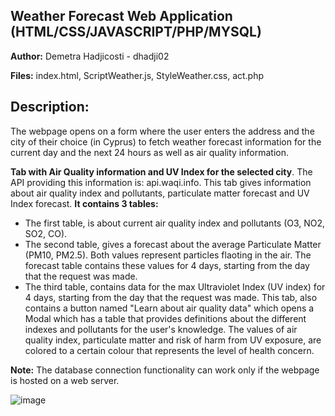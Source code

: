 ## Weather Forecast Web Application (HTML/CSS/JAVASCRIPT/PHP/MYSQL)

**Author:** Demetra Hadjicosti - dhadji02

**Files:**  index.html, ScriptWeather.js, StyleWeather.css, act.php

## Description:
The webpage opens on a form where the user enters the address and the city of their choice (in Cyprus) to fetch weather forecast information for the current day and the next 24 hours as well as air quality information. 

**Tab with Air Quality information and UV Index for the selected city**. The API providing this information is: api.waqi.info. This tab gives information about air quality index and pollutants,  particulate matter forecast and UV Index forecast.
**It contains 3 tables:**
- The first table, is about current air quality index and pollutants (O3, NO2, SO2, CO).
- The second table, gives a forecast about the average Particulate Matter (PM10, PM2.5). Both values represent particles flaoting in the air. The forecast table contains these values for 4 days, starting from the day that the request was made.
- The third table, contains data for the max Ultraviolet Index (UV index) for 4 days, starting from the day that the request was 
made.
This tab, also contains a button named "Learn about air quality data" which opens a Modal which has a table that provides definitions about the different indexes and pollutants for the user's knowledge. The values of air quality index, particulate matter and risk of harm from UV exposure, are colored to a certain colour that 
represents the level of health concern.

**Note:** The database connection functionality can work only if the webpage is hosted on a web server.

![image](https://github.com/dhadji02/weather_forecast_application/assets/49306739/971264d1-dec5-4333-a894-9f55b5a5a13a)
